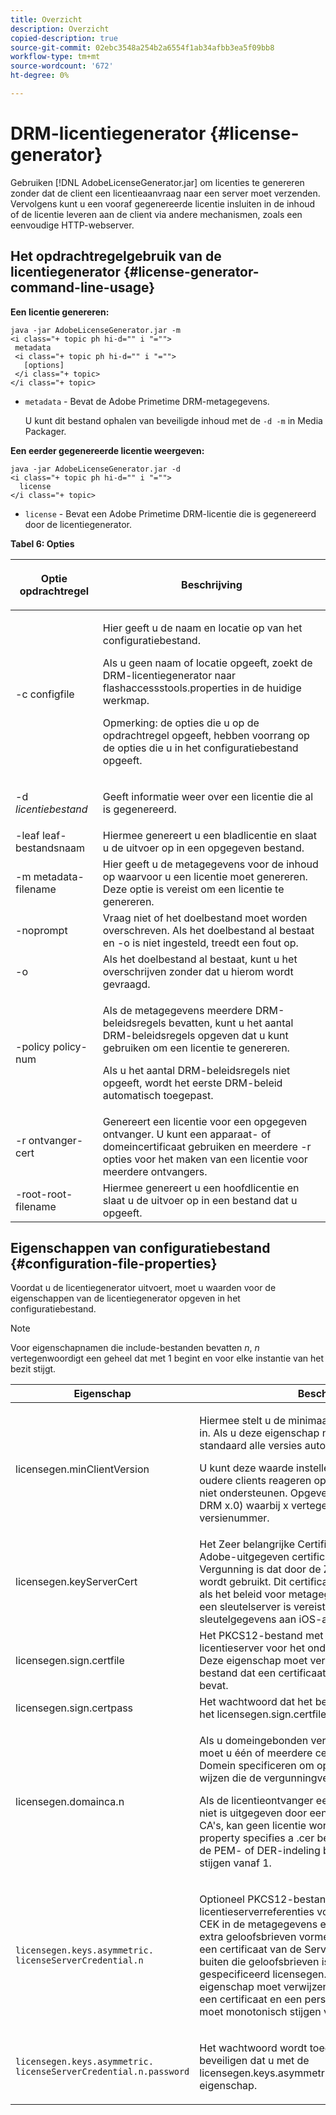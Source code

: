 ```yaml
---
title: Overzicht
description: Overzicht
copied-description: true
source-git-commit: 02ebc3548a254b2a6554f1ab34afbb3ea5f09bb8
workflow-type: tm+mt
source-wordcount: '672'
ht-degree: 0%

---
```


# DRM-licentiegenerator {#license-generator}

Gebruiken [!DNL AdobeLicenseGenerator.jar] om licenties te genereren zonder dat de client een licentieaanvraag naar een server moet verzenden. Vervolgens kunt u een vooraf gegenereerde licentie insluiten in de inhoud of de licentie leveren aan de client via andere mechanismen, zoals een eenvoudige HTTP-webserver.

## Het opdrachtregelgebruik van de licentiegenerator {#license-generator-command-line-usage}

**Een licentie genereren:**

```
java -jar AdobeLicenseGenerator.jar -m 
<i class="+ topic ph hi-d="" i "="">
 metadata 
 <i class="+ topic ph hi-d="" i "="">
   [options]
 </i class="+ topic>
</i class="+ topic>
```

* `metadata` - Bevat de Adobe Primetime DRM-metagegevens.

  U kunt dit bestand ophalen van beveiligde inhoud met de `-d -m` in Media Packager.

**Een eerder gegenereerde licentie weergeven:**

```
java -jar AdobeLicenseGenerator.jar -d 
<i class="+ topic ph hi-d="" i "="">
  license
</i class="+ topic>
```

* `license` - Bevat een Adobe Primetime DRM-licentie die is gegenereerd door de licentiegenerator.

**Tabel 6: Opties**

<table frame="all" colsep="1" rowsep="1" class="+ topic/table adobe-d/table " id="table_skr_vry_n4">  
 <thead class="- topic/thead "> 
  <tr rowsep="1" class="- topic/row "> 
   <th colname="1" class="- topic/entry entry"> <p class="- topic/p ">Optie opdrachtregel </p> </th> 
   <th colname="2" class="- topic/entry entry"> <p class="- topic/p ">Beschrijving </p> </th> 
  </tr> 
 </thead>
 <tbody class="- topic/tbody "> 
  <tr rowsep="1" class="- topic/row "> 
   <td colname="1" class="- topic/entry "><span class="+ topic/ph pr-d/codeph codeph">-c configfile</span> </td> 
   <td colname="2" class="- topic/entry "> <p class="- topic/p ">Hier geeft u de naam en locatie op van het configuratiebestand. </p> <p class="- topic/p ">Als u geen naam of locatie opgeeft, zoekt de DRM-licentiegenerator naar <span class="filepath"> flashaccessstools.properties</span> in de huidige werkmap. </p> <p>Opmerking: de opties die u op de opdrachtregel opgeeft, hebben voorrang op de opties die u in het configuratiebestand opgeeft. </p> </td> 
  </tr> 
  <tr rowsep="1" class="- topic/row "> 
   <td colname="1" class="- topic/entry "> <p class="- topic/p ">-d <i class="+ topic/ph hi-d/i "><span class="+ topic/ph pr-d/codeph codeph"> licentiebestand</span></i> </p> </td> 
   <td colname="2" class="- topic/entry "> Geeft informatie weer over een licentie die al is gegenereerd. </td> 
  </tr> 
  <tr rowsep="1" class="- topic/row "> 
   <td colname="1" class="- topic/entry "><span class="+ topic/ph pr-d/codeph codeph">-leaf leaf-bestandsnaam</span> </td> 
   <td colname="2" class="- topic/entry "> Hiermee genereert u een bladlicentie en slaat u de uitvoer op in een opgegeven bestand. </td> 
  </tr> 
  <tr rowsep="1" class="- topic/row "> 
   <td colname="1" class="- topic/entry "><span class="+ topic/ph pr-d/codeph codeph">-m metadata-filename</span> </td> 
   <td colname="2" class="- topic/entry "> Hier geeft u de metagegevens voor de inhoud op waarvoor u een licentie moet genereren. Deze optie is vereist om een licentie te genereren. </td> 
  </tr> 
  <tr rowsep="1" class="- topic/row "> 
   <td colname="1" class="- topic/entry "><span class="codeph"> -noprompt</span> </td> 
   <td colname="2" class="- topic/entry ">Vraag niet of het doelbestand moet worden overschreven. Als het doelbestand al bestaat en <span class="codeph"> -o</span> is niet ingesteld, treedt een fout op. </td> 
  </tr> 
  <tr rowsep="1" class="- topic/row "> 
   <td colname="1" class="- topic/entry "><span class="codeph"> -o</span> </td> 
   <td colname="2" class="- topic/entry "> Als het doelbestand al bestaat, kunt u het overschrijven zonder dat u hierom wordt gevraagd. </td> 
  </tr> 
  <tr rowsep="1" class="- topic/row "> 
   <td colname="1" class="- topic/entry "><span class="+ topic/ph pr-d/codeph codeph">-policy policy-num</span> </td> 
   <td colname="2" class="- topic/entry "> <p>Als de metagegevens meerdere DRM-beleidsregels bevatten, kunt u het aantal DRM-beleidsregels opgeven dat u kunt gebruiken om een licentie te genereren. </p> <p>Als u het aantal DRM-beleidsregels niet opgeeft, wordt het eerste DRM-beleid automatisch toegepast. </p> </td> 
  </tr> 
  <tr rowsep="1" class="- topic/row "> 
   <td colname="1" class="- topic/entry "><span class="+ topic/ph pr-d/codeph codeph">-r ontvanger-cert</span> </td> 
   <td colname="2" class="- topic/entry ">Genereert een licentie voor een opgegeven ontvanger. U kunt een apparaat- of domeincertificaat gebruiken en meerdere <span class="+ topic/ph pr-d/codeph codeph"> -r </span>opties voor het maken van een licentie voor meerdere ontvangers. </td> 
  </tr> 
  <tr rowsep="0" class="- topic/row "> 
   <td colname="1" class="- topic/entry "><span class="+ topic/ph pr-d/codeph codeph">-root-root-filename</span> </td> 
   <td colname="2" class="- topic/entry "> Hiermee genereert u een hoofdlicentie en slaat u de uitvoer op in een bestand dat u opgeeft. </td> 
  </tr> 
 </tbody> 
</table>

## Eigenschappen van configuratiebestand {#configuration-file-properties}

Voordat u de licentiegenerator uitvoert, moet u waarden voor de eigenschappen van de licentiegenerator opgeven in het configuratiebestand.

>[!NOTE]
>
>Voor eigenschapnamen die include-bestanden bevatten *n*, *n* vertegenwoordigt een geheel dat met 1 begint en voor elke instantie van het bezit stijgt.

<table frame="all" colsep="1" rowsep="1" class="+ topic/table adobe-d/table " id="table_qk1_rry_n4"> 
 <thead class="- topic/thead "> 
  <tr rowsep="1" class="- topic/row "> 
   <th colname="1" class="- topic/entry entry"> Eigenschap </th> 
   <th colname="2" class="- topic/entry entry"> Beschrijving </th> 
  </tr> 
 </thead>
 <tbody class="- topic/tbody "> 
  <tr rowsep="1" class="- topic/row "> 
   <td colname="1" class="- topic/entry "><span class="+ topic/ph pr-d/codeph codeph"> licensegen.minClientVersion</span> </td> 
   <td colname="2" class="- topic/entry "> <p>Hiermee stelt u de minimaal ondersteunde clientversie in. Als u deze eigenschap niet instelt, worden standaard alle versies automatisch ondersteund. </p> <p>U kunt deze waarde instellen om te bepalen hoe oudere clients reageren op de licentievereisten die ze niet ondersteunen. Opgeven <span class="codeph"> x</span> (voor Adobe Primetime DRM x.0) waarbij <span class="codeph"> x</span> vertegenwoordigt een belangrijk versienummer. </p> </td> 
  </tr> 
  <tr rowsep="1" class="- topic/row "> 
   <td colname="1" class="- topic/entry "><span class="+ topic/ph pr-d/codeph codeph"> licensegen.keyServerCert</span> </td> 
   <td colname="2" class="- topic/entry "> Het Zeer belangrijke Certificaat van de Server, dat een Adobe-uitgegeven certificaat van de Server van de Vergunning is dat door de Zeer belangrijke Server wordt gebruikt. Dit certificaat wordt alleen toegepast als het beleid voor metagegevens/DRM aangeeft dat een sleutelserver is vereist voor de levering van sleutelgegevens aan iOS-apparaten. </td> 
  </tr> 
  <tr rowsep="1" class="- topic/row "> 
   <td colname="1" class="- topic/entry "><span class="+ topic/ph pr-d/codeph codeph"> licensegen.sign.certfile</span> </td> 
   <td colname="2" class="- topic/entry "> Het PKCS12-bestand met de referenties van de licentieserver voor het ondertekenen van licenties. Deze eigenschap moet verwijzen naar een .pfx-bestand dat een certificaat en een persoonlijke sleutel bevat. </td> 
  </tr> 
  <tr rowsep="1" class="- topic/row "> 
   <td colname="1" class="- topic/entry "><span class="+ topic/ph pr-d/codeph codeph"> licensegen.sign.certpass</span> </td> 
   <td colname="2" class="- topic/entry ">Het wachtwoord dat het bestand beveiligt dat u met het <span class="+ topic/ph pr-d/codeph codeph"> licensegen.sign.certfile</span> -optie. </td> 
  </tr> 
  <tr rowsep="1" class="- topic/row "> 
   <td colname="1" class="- topic/entry "><span class="+ topic/ph pr-d/codeph codeph">licensegen.domainca.n</span> </td> 
   <td colname="2" class="- topic/entry "> <p>Als u domeingebonden vergunningen produceert, moet u één of meerdere certificaten van MAC van het Domein specificeren om op de domeinautoriteiten te wijzen die de vergunningverlener kan vertrouwen. </p> <p>Als de licentieontvanger een domeincertificaat is, dat niet is uitgegeven door een van de opgegeven Domein CA's, kan geen licentie worden gegenereerd. This property specifies a <span class="filepath"> .cer</span> bestand dat het certificaat in de PEM- of DER-indeling bevat. <span class="codeph">n</span> moet monotonisch stijgen vanaf 1. </p> </td> 
  </tr> 
  <tr rowsep="1" class="- topic/row "> 
   <td colname="1" class="- topic/entry "> 
    <code>licensegen.keys.asymmetric. licenseServerCredential.n</code>
   </td> 
   <td colname="2" class="- topic/entry "> <p class="- topic/p ">Optioneel PKCS12-bestand met extra licentieserverreferenties voor het decoderen van de CEK in de metagegevens en het DRM-beleid. U kunt extra geloofsbrieven vormen als de inhoud eerder met een certificaat van de Server van de Vergunning buiten die geloofsbrieven is verpakt die met zijn gespecificeerd <span class="codeph"> licensegen.sign.certfile</span>. Deze eigenschap moet verwijzen naar een <span class="filepath"> .pfx</span> bestand dat een certificaat en een persoonlijke sleutel bevat. <span class="codeph">n</span> moet monotonisch stijgen vanaf 1. </p> </td> 
  </tr> 
  <tr rowsep="0" class="- topic/row "> 
   <td colname="1" class="- topic/entry "> 
    <code>licensegen.keys.asymmetric. licenseServerCredential.n.password</code>
   </td> 
   <td colname="2" class="- topic/entry "> <p>Het wachtwoord wordt toegepast om het bestand te beveiligen dat u met de<span class="+ topic/ph pr-d/codeph codeph"> licensegen.keys.asymmetric.licenseServerCredential.n</span> eigenschap. </p> </td> 
  </tr> 
 </tbody> 
</table>

